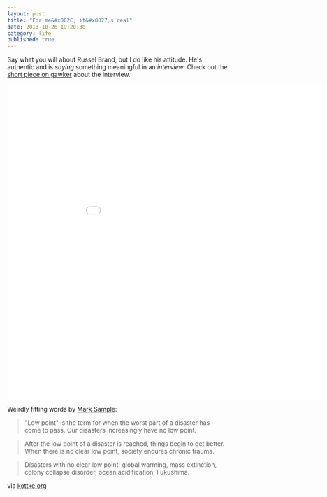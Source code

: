 ```yaml
---
layout: post
title: "For me&#x002C; it&#x0027;s real"
date: 2013-10-26 19:20:38
category: life
published: true
---
```


Say what you will about Russel Brand, but I do like his attitude. He's authentic and is *saying* something meaningful in an *interview*. Check out the [short piece on gawker](http://gawker.com/russell-brand-may-have-started-a-revolution-last-night-1451318185) about the interview.

<div class="videoWrapper-16-9"><iframe width="960" height="720" src="//www.youtube-nocookie.com/embed/3YR4CseY9pk?rel=0" frameborder="0" allowfullscreen></iframe></div>

Weirdly fitting words by [Mark Sample](https://twitter.com/samplereality):

> "Low point" is the term for when the worst part of a disaster has come to pass. Our disasters increasingly have no low point.

> After the low point of a disaster is reached, things begin to get better. When there is no clear low point, society endures chronic trauma.

> Disasters with no clear low point: global warming, mass extinction, colony collapse disorder, ocean acidification, Fukushima.

via [kottke.org](http://kottke.org/13/10/cdc-official-weve-reached-the-end-of-antibiotics)